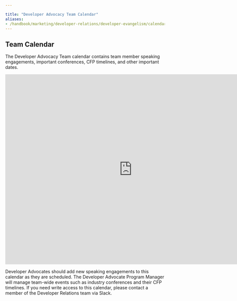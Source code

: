 ```yaml
---

title: "Developer Advocacy Team Calendar"
aliases:
- /handbook/marketing/developer-relations/developer-evangelism/calendar/index.html
---
```









## <i class="fa fa-calendar" aria-hidden="true"></i> Team Calendar

The Developer Advocacy Team calendar contains team member speaking engagements, important conferences, CFP timelines, and other important dates.

<iframe src="https://calendar.google.com/calendar/embed?src=c_7930fcb0c9e4783bdd3d23858ae9af4306f28d976a40c833f50710c7cb86ba82%40group.calendar.google.com&ctz=UTC" style="border: 0" width="800" height="600" frameborder="0" scrolling="no"></iframe>

Developer Advocates should add new speaking engagements to this calendar as they are scheduled. The Developer Advocate Program Manager will manage team-wide events such as industry conferences and their CFP timelines. If you need write access to this calendar, please contact a member of the Developer Relations team via Slack.
